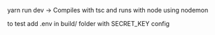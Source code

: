 yarn run dev -> Compiles with tsc and runs with node using nodemon

to test add .env in build/ folder with SECRET_KEY config
